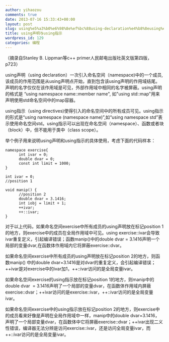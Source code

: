 ```yaml
---
author: yihaozou
comments: true
date: 2013-07-16 15:33:43+00:00
layout: post
slug: using%e5%a3%b0%e6%98%8e%ef%bc%88using-declaration%e4%b8%8eusing%e6%8c%87%e7%a4%bausing-directive
title: using声明与using指示
wordpress_id: 129
categories: 编程
---
```


（摘录自Stanley B. Lippman等c++ primer人民邮电出版社英文版第四版，p723）

using声明（using declaration）一次引入命名空间（namespace)中的一个成员,该成员的作用范围是从using声明点开始，直到包含该using声明的作用域结尾。声明的名字仅仅在该作用域是可见，外部作用域中相同的名字被屏蔽。using声明的格式是 “using namespace name::member name", 如"using std::map"用来声明使用std命名空间中的map容器。


using指示（using directives)使得引入的命名空间中的所有成员可见。using指示的形式是“using namespace (namespace name)”,如“using namespace std”表示使用命名空间std。using指示可以出现在命名空间（namespace）、函数或者块（block）中，但不能用于类中（class scope）。


举个例子用来说明using声明和using指示的具体使用，考虑下面的代码样本：

    
    namespace exercise{
          int ivar = 0;
          double dvar = 0;
          const int limit = 1000;
    }
          
    int ivar = 0;
    //position 1
          
    void manip() {
          //position 2
          double dvar = 3.1416;
          int iobj = limit + 1;
          ++ivar;
          ++::ivar;
    }


对于以上代码，如果命名空间exercise中所有成员的using声明放在标记position 1的地方，则exercise中的成员在全局作用域中可见。using exercise::ivar会导致ivar重复定义，引起编译错误；函数manip()中的double dvar = 3.1416声明一个局部的变量dvar,在函数体作用域内它将屏蔽exercise::dvar。

如果命名空间exercise中所有成员的using声明放在标记position 2的地方，则函数manip() 中的double dvar=3.1416是对dvar的重复定义，会引起编译错误；++ivar是对exercise中的ivar加1，++::ivar访问的是全局变量ivar。

如果命名空间exercise的using指示放在标记position 1的地方，则manip中的double dvar  = 3.1416声明了一个局部的变量dvar，在函数体作用域内屏蔽exercise::dvar；++ivar访问的是exercise::ivar，++::ivar访问的是全局变量ivar。

如果命名空间exercise中的using指示放在标记position 2的地方，则exercise中的成员看来好像是声明在全局作用域中一样，manip中的double dvar=3.1416，声明了一个局部变量dvar，在函数体中它将屏蔽exercise::dvar；++ivar出现二义性错误，编译器无法分辨是访问exercise::ivar，还是访问全局变量ivar，而++::ivar访问的是全局变量ivar。
